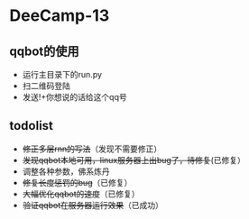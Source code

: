# DeeCamp-13
## qqbot的使用
- 运行主目录下的run.py
- 扫二维码登陆
- 发送!+你想说的话给这个qq号
## todolist
- ~~修正多层rnn的写法~~（发现不需要修正）
- ~~发现qqbot本地可用，linux服务器上出bug了，待修复~~(已修复）
- 调整各种参数，佛系炼丹
- ~~修复长度惩罚的bug~~（已修复）
- ~~大幅优化qqbot的速度~~（已修复）
- ~~验证qqbot在服务器运行效果~~（已成功）
